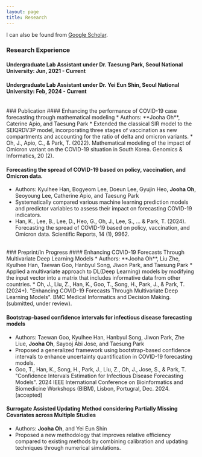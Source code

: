 ```yaml
---
layout: page
title: Research
---
```



I can also be found from [Google Scholar](https://scholar.google.com/citations?user=XJbTq5kAAAAJ&hl=ko&oi=ao).

### Research Experience
#### Undergraduate Lab Assistant under Dr. Taesung Park, Seoul National University: Jun, 2021 - Current
#### Undergraduate Lab Assistant under Dr. Yei Eun Shin, Seoul National University: Feb, 2024 - Current

<br/>
### Publication
#### Enhancing the performance of COVID-19 case forecasting through mathematical modeling
* Authors: **Jooha Oh**, Caterine Apio, and Taesung Park
* Extended the classical SIR model to the SEIQRDV3P model, incorporating three stages of vaccination as new compartments and accounting for the ratio of delta and omicron variants.
* Oh, J., Apio, C., & Park, T. (2022). Mathematical modeling of the impact of Omicron variant on the COVID-19 situation in South Korea. Genomics & Informatics, 20 (2).

#### Forecasting the spread of COVID-19 based on policy, vaccination, and Omicron data.
* Authors: Kyulhee Han, Bogyeom Lee, Doeun Lee, Gyujin Heo, **Jooha Oh**, Seoyoung Lee, Catherine Apio, and Taesung Park
* Systematically compared various machine learning prediction models and predictor variables to assess their impact on forecasting COVID-19 indicators.
* Han, K., Lee, B., Lee, D., Heo, G., Oh, J., Lee, S., ... & Park, T. (2024). Forecasting the spread of COVID-19 based on policy, vaccination, and Omicron data. Scientific Reports, 14 (1), 9962.

<br/>
### Preprint/In Progress
#### Enhancing COVID-19 Forecasts Through Multivariate Deep Learning Models
* Authors: **Jooha Oh**, Liu Zhe, Kyulhee Han, Taewan Goo, Hanbyul Song, Jiwon Park, and Taesung Park
* Applied a multivariate approach to DL(Deep Learning) models by modifying the input vector into a matrix that includes informative data from other countries.
* Oh, J., Liu, Z., Han, K., Goo, T., Song, H., Park, J., & Park, T. (2024+). "Enhancing COVID-19 Forecasts Through Multivariate Deep Learning Models". BMC Medical Informatics and Decision Making. (submitted, under review).

#### Bootstrap-based confidence intervals for infectious disease forecasting models
* Authors: Taewan Goo, Kyulhee Han, Hanbyul Song, Jiwon Park, Zhe Liue, **Jooha Oh**, Sayooj Abi Jose, and Taesung Park
* Proposed a generalized framework using bootstrap-based confidence intervals to enhance uncertainty quantification in COVID-19 forecasting models.
* Goo, T., Han, K., Song, H., Park, J., Liu, Z., Oh, J., Jose, S., & Park, T. "Confidence Intervals Estimation for Infectious Disease Forecasting Models". 2024 IEEE International Conference on Bioinformatics and Biomedicine Workshops (BIBM), Lisbon, Portugral, Dec. 2024. (accepted)
  
#### Surrogate Assisted Updating Method considering Partially Missing Covariates across Multiple Studies
* Authors: **Jooha Oh**, and Yei Eun Shin
* Proposed a new methodology that improves relative efficiency compared to existing methods by combining calibration and updating techniques through numerical simulations.


